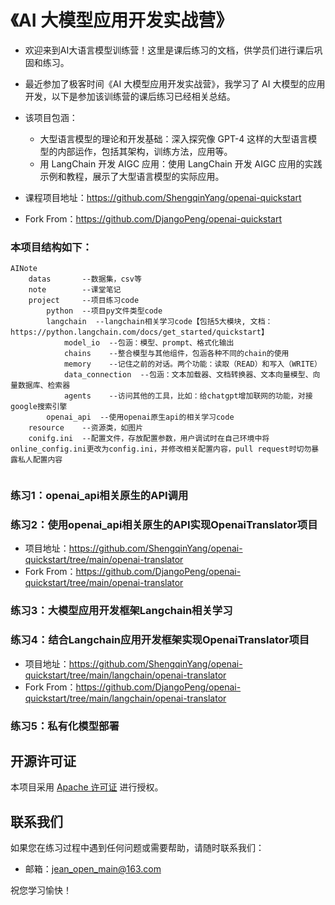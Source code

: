 # 《AI 大模型应用开发实战营》
- 欢迎来到AI大语言模型训练营！这里是课后练习的文档，供学员们进行课后巩固和练习。
- 最近参加了极客时间《AI 大模型应用开发实战营》，我学习了 AI 大模型的应用开发，以下是参加该训练营的课后练习已经相关总结。
- 该项目包涵： 
  - 大型语言模型的理论和开发基础：深入探究像 GPT-4 这样的大型语言模型的内部运作，包括其架构，训练方法，应用等。 
  - 用 LangChain 开发 AIGC 应用：使用 LangChain 开发 AIGC 应用的实践示例和教程，展示了大型语言模型的实际应用。

- 课程项目地址：https://github.com/ShengqinYang/openai-quickstart
- Fork From：https://github.com/DjangoPeng/openai-quickstart

### 本项目结构如下：

```text
AINote
    datas       --数据集，csv等
    note        --课堂笔记
    project     --项目练习code
        python  --项目py文件类型code
        langchain  --langchain相关学习code【包括5大模块, 文档：https://python.langchain.com/docs/get_started/quickstart】
            model_io  --包涵：模型、prompt、格式化输出
            chains    --整合模型与其他组件，包涵各种不同的chain的使用
            memory    --记住之前的对话。两个功能：读取（READ）和写入（WRITE）
            data_connection  --包涵：文本加载器、文档转换器、文本向量模型、向量数据库、检索器
            agents    --访问其他的工具，比如：给chatgpt增加联网的功能，对接google搜索引擎
        openai_api  --使用openai原生api的相关学习code
    resource    --资源类，如图片
    conifg.ini  --配置文件，存放配置参数，用户调试时在自己环境中将online_config.ini更改为config.ini，并修改相关配置内容，pull request时切勿暴露私人配置内容
    
```
### 练习1：openai_api相关原生的API调用


### 练习2：使用openai_api相关原生的API实现OpenaiTranslator项目
- 项目地址：https://github.com/ShengqinYang/openai-quickstart/tree/main/openai-translator
- Fork From：https://github.com/DjangoPeng/openai-quickstart/tree/main/openai-translator


### 练习3：大模型应用开发框架Langchain相关学习


### 练习4：结合Langchain应用开发框架实现OpenaiTranslator项目
- 项目地址：https://github.com/ShengqinYang/openai-quickstart/tree/main/langchain/openai-translator
- Fork From：https://github.com/DjangoPeng/openai-quickstart/tree/main/langchain/openai-translator


### 练习5：私有化模型部署



## 开源许可证
本项目采用 [Apache 许可证](https://www.apache.org/licenses/LICENSE-2.0) 进行授权。

## 联系我们
如果您在练习过程中遇到任何问题或需要帮助，请随时联系我们：
- 邮箱：jean_open_main@163.com

祝您学习愉快！